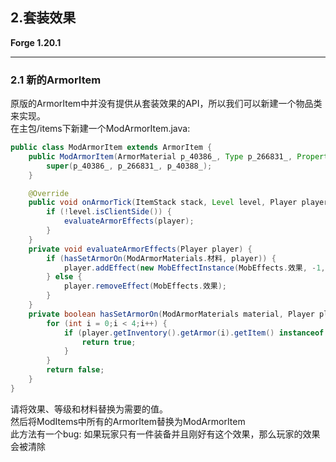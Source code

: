 ## 2.套装效果
**Forge 1.20.1**
***
### 2.1 新的ArmorItem
原版的ArmorItem中并没有提供从套装效果的API，所以我们可以新建一个物品类来实现。<br>
在主包/items下新建一个ModArmorItem.java:
```java
public class ModArmorItem extends ArmorItem {
    public ModArmorItem(ArmorMaterial p_40386_, Type p_266831_, Properties p_40388_) {
        super(p_40386_, p_266831_, p_40388_);
    }

    @Override
    public void onArmorTick(ItemStack stack, Level level, Player player) {
        if (!level.isClientSide()) {
            evaluateArmorEffects(player);
        }
    }
    private void evaluateArmorEffects(Player player) {
        if (hasSetArmorOn(ModArmorMaterials.材料, player)) {
            player.addEffect(new MobEffectInstance(MobEffects.效果, -1, 等级));
        } else {
            player.removeEffect(MobEffects.效果);
        }
    }
    private boolean hasSetArmorOn(ModArmorMaterials material, Player player) {
        for (int i = 0;i < 4;i++) {
            if (player.getInventory().getArmor(i).getItem() instanceof ArmorItem armorItem && armorItem.getMaterial() == material) {
                return true;
            }
        }
        return false;
    }
}
```
请将效果、等级和材料替换为需要的值。<br>
然后将ModItems中所有的ArmorItem替换为ModArmorItem<br>
此方法有一个bug: 如果玩家只有一件装备并且刚好有这个效果，那么玩家的效果会被清除
